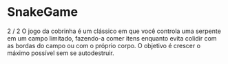 # SnakeGame
  2 / 2  O jogo da cobrinha é um clássico em que você controla uma serpente em um campo limitado, fazendo-a comer itens enquanto evita colidir com as bordas do campo ou com o próprio corpo. O objetivo é crescer o máximo possível sem se autodestruir.
